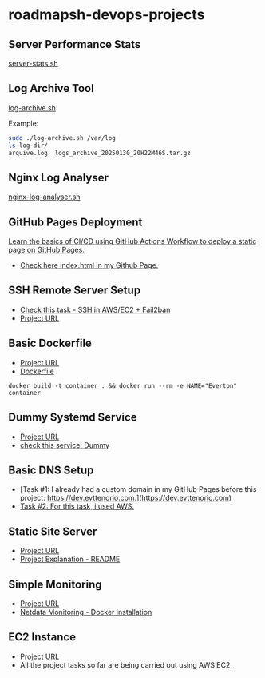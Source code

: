 # roadmapsh-devops-projects

## Server Performance Stats 
[server-stats.sh](https://roadmap.sh/projects/server-stats)

## Log Archive Tool 
[log-archive.sh](https://roadmap.sh/projects/log-archive-tool)

Example:
```bash
sudo ./log-archive.sh /var/log
ls log-dir/
arquive.log  logs_archive_20250130_20H22M46S.tar.gz
```

## Nginx Log Analyser
[nginx-log-analyser.sh](https://roadmap.sh/projects/nginx-log-analyser)

## GitHub Pages Deployment 
[Learn the basics of CI/CD using GitHub Actions Workflow to deploy a static page on GitHub Pages.](https://roadmap.sh/projects/github-actions-deployment-workflow)

- [Check here index.html in my Github Page.](https://everton-tenorio.github.io/roadmapsh-ga-project)

## SSH Remote Server Setup 
- [Check this task - SSH in AWS/EC2 + Fail2ban](./ssh-ec2/README.md)
- [Project URL](https://roadmap.sh/projects/ssh-remote-server-setup)


## Basic Dockerfile 
- [Project URL](https://roadmap.sh/projects/basic-dockerfile)
- [Dockerfile](./Dockerfile)

`docker build -t container . && docker run --rm -e NAME="Everton" container`

## Dummy Systemd Service  
- [Project URL](https://roadmap.sh/projects/dummy-systemd-service)
- [check this service: Dummy](./dummy-systemd-service/README.md)

## Basic DNS Setup 
- [Task #1: I already had a custom domain in my GitHub Pages before this project: https://dev.evttenorio.com.](https://dev.evttenorio.com)
- [Task #2: For this task, i used AWS.](https://roadmap.sh/projects/basic-dns)

## Static Site Server 
- [Project URL](https://roadmap.sh/projects/static-site-server)
- [Project Explanation - README](./static_site/README.md)

## Simple Monitoring
- [Project URL](https://roadmap.sh/projects/simple-monitoring-dashboardhttps://roadmap.sh/projects/simple-monitoring-dashboard)
- [Netdata Monitoring - Docker installation](./netdata/)

## EC2 Instance 
- [Project URL](https://roadmap.sh/projects/ec2-instance)
- All the project tasks so far are being carried out using AWS EC2.
